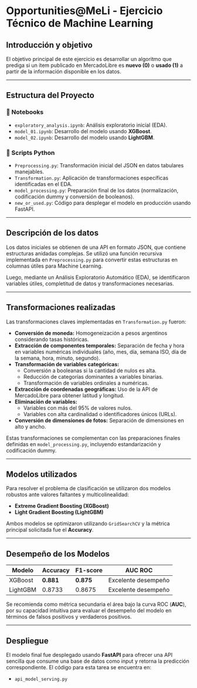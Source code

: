 # Opportunities@MeLi - Ejercicio Técnico de Machine Learning

## Introducción y objetivo
El objetivo principal de este ejercicio es desarrollar un algoritmo que prediga si un ítem publicado en MercadoLibre es **nuevo (0)** o **usado (1)** a partir de la información disponible en los datos.

---

## Estructura del Proyecto

### 📁 Notebooks
- `exploratory_analysis.ipynb`: Análisis exploratorio inicial (EDA).
- `model_01.ipynb`: Desarrollo del modelo usando **XGBoost**.
- `model_02.ipynb`: Desarrollo del modelo usando **LightGBM**.

### 📁 Scripts Python
- `Preprocessing.py`: Transformación inicial del JSON en datos tabulares manejables.
- `Transformation.py`: Aplicación de transformaciones específicas identificadas en el EDA.
- `model_processing.py`: Preparación final de los datos (normalización, codificación dummy y conversión de booleanos).
- `new_or_used.py`: Código para desplegar el modelo en producción usando FastAPI.

---

## Descripción de los datos
Los datos iniciales se obtienen de una API en formato JSON, que contiene estructuras anidadas complejas. Se utilizó una función recursiva implementada en `Preprocessing.py` para convertir estas estructuras en columnas útiles para Machine Learning.

Luego, mediante un Análisis Exploratorio Automático (EDA), se identificaron variables útiles, completitud de datos y transformaciones necesarias.

---

## Transformaciones realizadas
Las transformaciones claves implementadas en `Transformation.py` fueron:

- **Conversión de moneda:** Homogeneización a pesos argentinos considerando tasas históricas.
- **Extracción de componentes temporales:** Separación de fecha y hora en variables numéricas individuales (año, mes, día, semana ISO, día de la semana, hora, minuto, segundo).
- **Transformación de variables categóricas:**
  - Conversión a booleanas si la cantidad de nulos es alta.
  - Reducción de categorías dominantes a variables binarias.
  - Transformación de variables ordinales a numéricas.
- **Extracción de coordenadas geográficas:** Uso de la API de MercadoLibre para obtener latitud y longitud.
- **Eliminación de variables:**
  - Variables con más del 95% de valores nulos.
  - Variables con alta cardinalidad o identificadores únicos (URLs).
- **Conversión de dimensiones de fotos:** Separación de dimensiones en alto y ancho.

Estas transformaciones se complementan con las preparaciones finales definidas en `model_processing.py`, incluyendo estandarización y codificación dummy.

---

## Modelos utilizados
Para resolver el problema de clasificación se utilizaron dos modelos robustos ante valores faltantes y multicolinealidad:

- **Extreme Gradient Boosting (XGBoost)**
- **Light Gradient Boosting (LightGBM)**

Ambos modelos se optimizaron utilizando `GridSearchCV` y la métrica principal solicitada fue el **Accuracy**.

---

## Desempeño de los Modelos

| Modelo          | Accuracy | F1-score | AUC ROC |
|-----------------|----------|----------|---------|
| XGBoost         | **0.881**    | **0.875**    | Excelente desempeño |
| LightGBM        | 0.8733   | 0.8675   | Excelente desempeño |

Se recomienda como métrica secundaria el área bajo la curva ROC (**AUC**), por su capacidad intuitiva para evaluar el desempeño del modelo en términos de falsos positivos y verdaderos positivos.

---

## Despliegue
El modelo final fue desplegado usando **FastAPI** para ofrecer una API sencilla que consume una base de datos como input y retorna la predicción correspondiente. El código para esta tarea se encuentra en:

- `api_model_serving.py`

